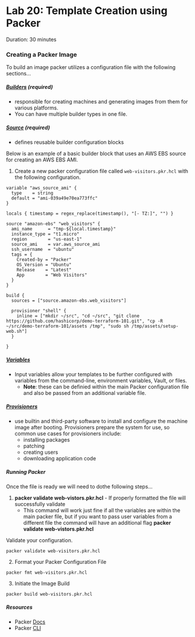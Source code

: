 # Lab 20: Template Creation using Packer

Duration: 30 minutes

### Creating a Packer Image

To build an image packer utilizes a configuration file with the following sections...

##### [Builders](https://www.packer.io/docs/builders/index.html) (required)
* responsible for creating machines and generating images from them for various platforms.
* You can have multiple builder types in one file.


##### [Source](https://www.packer.io/docs/templates/hcl_templates/blocks/source) (required)
* defines reusable builder configuration blocks

Below is an example of a basic builder block that uses an AWS EBS source for creating an AWS EBS AMI.

1. Create a new packer configuration file called `web-visitors.pkr.hcl` with the following configuration.

```hcl
variable "aws_source_ami" {
  type    = string
  default = "ami-039a49e70ea773ffc"
}

locals { timestamp = regex_replace(timestamp(), "[- TZ:]", "") }

source "amazon-ebs" "web_visitors" {
  ami_name      = "tmp-${local.timestamp}"
  instance_type = "t1.micro"
  region        = "us-east-1"
  source_ami    = var.aws_source_ami
  ssh_username  = "ubuntu"
  tags = {
    Created-by = "Packer"
    OS_Version = "Ubuntu"
    Release    = "Latest"
    App        = "Web Visitors"
  }
}

build {
  sources = ["source.amazon-ebs.web_visitors"]

  provisioner "shell" {
    inline = ["mkdir ~/src", "cd ~/src", "git clone https://github.com/hashicorp/demo-terraform-101.git", "cp -R ~/src/demo-terraform-101/assets /tmp", "sudo sh /tmp/assets/setup-web.sh"]
  }

}
```

##### [Variables](https://www.packer.io/docs/templates/user-variables.html)
* Input variables allow your templates to be further configured with variables from the command-line, environment variables, Vault, or files.
    * **Note**: these can be definied within the main Packer configuration file and also be passed from an additional variable file.
    
    
##### [Provisioners](https://www.packer.io/docs/provisioners/index.html)
* use builtin and third-party software to install and configure the machine image after booting. Provisioners prepare the system for use, so common use cases for provisioners include:
    * installing packages 
    * patching 
    * creating users 
    * downloading application code
    
   
##### Running Packer
Once the file is ready we will need to dothe following steps...

1. **packer validate web-vistors.pkr.hcl** - If properly formatted the file will successfully validate
    * This command will work just fine if all the variables are within the main packer file, but if you want to pass user variables from a different file the command will have an additional flag **packer validate web-vistors.pkr.hcl**

Validate your configuration.

```shell
packer validate web-visitors.pkr.hcl
```

2. Format your Packer Configuration File

```shell
packer fmt web-visitors.pkr.hcl
```

3. Initiate the Image Build
   
```shell
packer build web-visitors.pkr.hcl
```

##### Resources
* Packer [Docs](https://www.packer.io/docs/index.html)
* Packer [CLI](https://www.packer.io/docs/commands/index.html)
